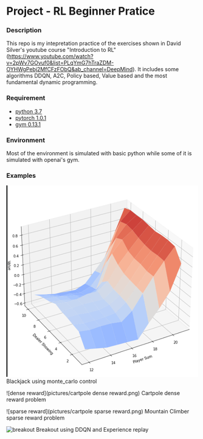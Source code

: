 # Project - RL Beginner Pratice

### Description
This repo is my intepretation practice of the exercises shown in David Silver's youtube course "Introduction to RL" (https://www.youtube.com/watch?v=2pWv7GOvuf0&list=PLqYmG7hTraZDM-OYHWgPebj2MfCFzFObQ&ab_channel=DeepMind). 
It includes some algorithms DDQN, A2C, Policy based, Value based and the most fundamental dynamic programming.

### Requirement
* [python 3.7](https://www.python.org) 
* [pytorch 1.0.1](https://pytorch.org/)
* [gym 0.13.1](https://github.com/openai/gym)

### Environment

Most of the environment is simulated with basic python while some of it is simulated with openai's gym.

### Examples 
![blackjack](pictures/monte_carlo_control.png)
Blackjack using monte_carlo control

![dense reward](pictures/cartpole dense reward.png)
Cartpole dense reward problem

![sparse reward](pictures/cartpole sparse reward.png)
Mountain Climber sparse reward problem

![breakout](pictures/breakout_DDQN.png)
Breakout using DDQN and Experience replay
